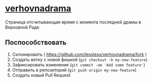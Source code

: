 # [verhovnadrama]
Страница отсчитывающая время с момента последней драмы в Верховной Раде

## Поспособствовать

1. Склонировать ( https://github.com/lessless/verhovnadrama/fork )
2. Создать ветку с новой фишкой (`git checkout -b my-new-feature`)
3. Зафиксировать изменения (`git commit -am 'Add some feature'`)
4. Отправить в репозиторий (`git push origin my-new-feature`)
5. Создать новый Pull Request

[verhovnadrama]:http://verhovnadrama.info/
